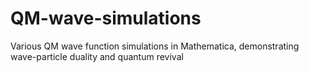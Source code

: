 # QM-wave-simulations
Various QM wave function simulations in Mathematica, demonstrating wave-particle duality and quantum revival
